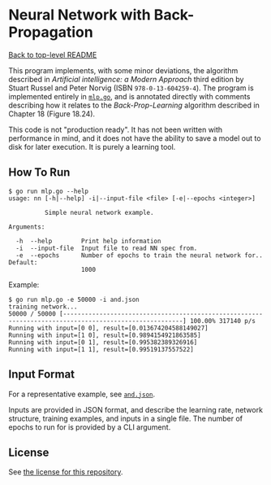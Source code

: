 # Neural Network with Back-Propagation

[Back to top-level README](../../README.md)

This program implements, with some minor deviations, the algorithm described in
*Artificial intelligence: a Modern Approach* third edition by Stuart Russel and
Peter Norvig (ISBN `978-0-13-604259-4`). The program is implemented entirely in
[`mlp.go`](./mlp.go), and is annotated directly with comments describing how it
relates to the *Back-Prop-Learning* algorithm described in Chapter 18 (Figure
18.24).

This code is not "production ready". It has not been written with performance
in mind, and it does not have the ability to save a model out to disk for later
execution. It is purely a learning tool.

## How To Run

```
$ go run mlp.go --help
usage: nn [-h|--help] -i|--input-file <file> [-e|--epochs <integer>]

          Simple neural network example.

Arguments:

  -h  --help        Print help information
  -i  --input-file  Input file to read NN spec from.
  -e  --epochs      Number of epochs to train the neural network for.. Default:
                    1000

```

Example:

```
$ go run mlp.go -e 50000 -i and.json
training network...
50000 / 50000 [-------------------------------------------------------------------------------------------------------] 100.00% 317140 p/s
Running with input=[0 0], result=[0.013674204588149027]
Running with input=[1 0], result=[0.9894154921863585]
Running with input=[0 1], result=[0.995382389326916]
Running with input=[1 1], result=[0.99519137557522]
```

## Input Format

For a representative example, see [`and.json`](./and.json).

Inputs are provided in JSON format, and describe the learning rate, network
structure, training examples, and inputs in a single file. The number of epochs
to run for is provided by a CLI argument.

## License

See [the license for this repository](../../LICENSE).
